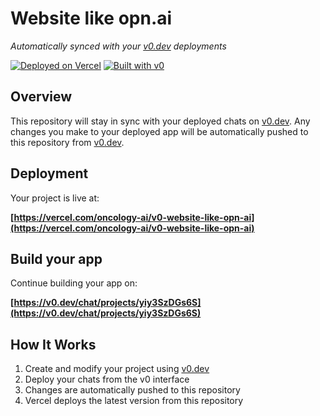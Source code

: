 # Website like opn.ai

*Automatically synced with your [v0.dev](https://v0.dev) deployments*

[![Deployed on Vercel](https://img.shields.io/badge/Deployed%20on-Vercel-black?style=for-the-badge&logo=vercel)](https://vercel.com/oncology-ai/v0-website-like-opn-ai)
[![Built with v0](https://img.shields.io/badge/Built%20with-v0.dev-black?style=for-the-badge)](https://v0.dev/chat/projects/yiy3SzDGs6S)

## Overview

This repository will stay in sync with your deployed chats on [v0.dev](https://v0.dev).
Any changes you make to your deployed app will be automatically pushed to this repository from [v0.dev](https://v0.dev).

## Deployment

Your project is live at:

**[https://vercel.com/oncology-ai/v0-website-like-opn-ai](https://vercel.com/oncology-ai/v0-website-like-opn-ai)**

## Build your app

Continue building your app on:

**[https://v0.dev/chat/projects/yiy3SzDGs6S](https://v0.dev/chat/projects/yiy3SzDGs6S)**

## How It Works

1. Create and modify your project using [v0.dev](https://v0.dev)
2. Deploy your chats from the v0 interface
3. Changes are automatically pushed to this repository
4. Vercel deploys the latest version from this repository